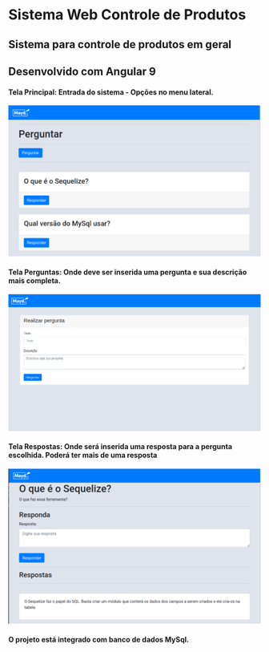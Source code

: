 # Sistema Web Controle de Produtos
## Sistema para controle de produtos em geral
## Desenvolvido com Angular 9

#### Tela Principal: Entrada do sistema - Opções no menu lateral.
![](https://github.com/TulioliAles/Projeto-Web-Repositorio-Perguntas-e-Respostas/blob/master/principal.png)

#### Tela Perguntas: Onde deve ser inserida uma pergunta e sua descrição mais completa.
![](https://github.com/TulioliAles/Projeto-Web-Repositorio-Perguntas-e-Respostas/blob/master/tela_perguntar.png)

#### Tela Respostas: Onde será inserida uma resposta para a pergunta escolhida. Poderá ter mais de uma resposta
![](https://github.com/TulioliAles/Projeto-Web-Repositorio-Perguntas-e-Respostas/blob/master/resposta.png)

#### O projeto está integrado com banco de dados MySql.
